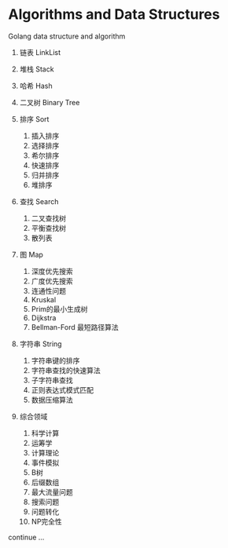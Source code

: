 # Algorithms and Data Structures
Golang data structure and algorithm

1. 链表 LinkList

2. 堆栈 Stack

3. 哈希 Hash

4. 二叉树 Binary Tree

5. 排序 Sort
	1. 插入排序
	2. 选择排序
	3. 希尔排序
	4. 快速排序
	5. 归并排序
	6. 堆排序

6. 查找 Search 
	1. 二叉查找树
	2. 平衡查找树
	3. 散列表

7. 图 Map
    1. 深度优先搜索
	2. 广度优先搜索
	3. 连通性问题
	3. Kruskal
	4. Prim的最小生成树
	5. Dijkstra
	6. Bellman-Ford 最短路径算法

8. 字符串 String
	1. 字符串键的排序
	2. 字符串查找的快速算法
	3. 子字符串查找
	4. 正则表达式模式匹配
	5. 数据压缩算法

9. 综合领域
	1. 科学计算
	2. 运筹学
	3. 计算理论
	4. 事件模拟
	5. B树
	6. 后缀数组
	7. 最大流量问题
	8. 搜索问题
	9. 问题转化
	10. NP完全性



continue ...

